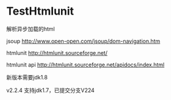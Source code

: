 # TestHtmlunit
解析异步加载的html



jsoup
http://www.open-open.com/jsoup/dom-navigation.htm



htmlunit
http://htmlunit.sourceforge.net/

htmlunit api
http://htmlunit.sourceforge.net/apidocs/index.html


新版本需要jdk1.8

v2.2.4 支持jdk1.7，已提交分支V224


